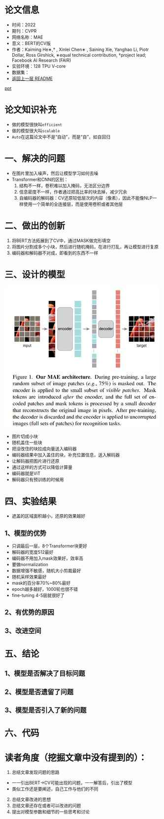 # 论文信息
- 时间：2022
- 期刊：CVPR
- 网络名称：MAE 
- 意义：BERT的CV版
- 作者：Kaiming He∗,† , Xinlei Chen∗ , Saining Xie,  Yanghao Li,  Piotr Dollar,  Ross Girshick, ∗equal technical contribution, †project lead; Facebook AI Research (FAIR)
- 实验环境：128 TPU V-core
- 数据集：
- [返回上一层 README](../README.md)

[ppt](../ppt/MAE/MAE.pptx)

# 论文知识补充
- 做的模型很快叫`efficient`
- 做的模型很大叫`scalable`
- `Auto`在这篇论文中不是“自动”，而是“自”，如自回归 
# 一、解决的问题
- 在图片里加入噪声，然后让模型学习如何去噪
- Transformer和CNN的区别：
  1. 结构不一样，卷积难以加入掩码，无法区分边界
  2. 信息密度不一样，作者通过把高比率的块去掉，减少冗余
  3. 自编码器的解码器：CV还原较低层次的内容（像素），因此不能像NLP一样使用一个简单的全连接层，而是使用卷积或者其他层
# 二、做出的创新
1. 将BERT方法拓展到了CV中，通过MASK做完形填空
2. 将图片分割成多个小块，然后进行随机掩码，在进行打乱，再让模型进行复原
3. 编码器和解码器不对成，即看到的东西不一样
# 三、设计的模型

![MAE architecture](../pictures/MAE/MAE%20architecture.png)

- 图片切成小块
- 随机盖住一些块
- 把没改住的块拉成向量送入编码器
- 编码器结果中加入盖住的块，补充位置信息，送入解码器
- 让解码器把图片进行还原
- 通过这样的方式可以降低计算量
- 编码器就是ViT
- 解码器只有预训练的时候用

# 四、实验结果
- 遮盖的区域面积越小，还原的效果越好
## 1、模型的优势
- 只调最后一层，8个Transformer块更好
- 解码器的宽度512最好
- 编码器不用加入mask效果好，效率高
- 要做normalization
- 数据增强不敏感，随机大小剪裁最好
- 随机采样效果最好
- mask的百分率70%~80%最好
- epoch越多越好，1000轮也很不错
- fine-tuning 4-5层就很好了
## 2、有优势的原因

## 3、改进空间

# 五、结论

## 1、模型是否解决了目标问题

## 2、模型是否遗留了问题

## 3、模型是否引入了新的问题

# 六、代码

# 读者角度（挖掘文章中没有提到的）：
1. 总结文章发现问题的思路
- 一一引出BERT->CV可能出现的问题，一一解答后，引出了模型
- 类似工作还是要阐述，自己工作与他们的不同
2. 总结文章改进的思想
3. 总结文章还存在或者可以改进的问题
4. 提出对模型参数和细节的一些思考和讨论
